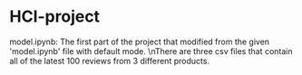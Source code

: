 # HCI-project
model.ipynb: The first part of the project that modified from the given 'model.ipynb' file with default mode.
\nThere are three csv files that contain all of the latest 100 reviews from 3 different products.
